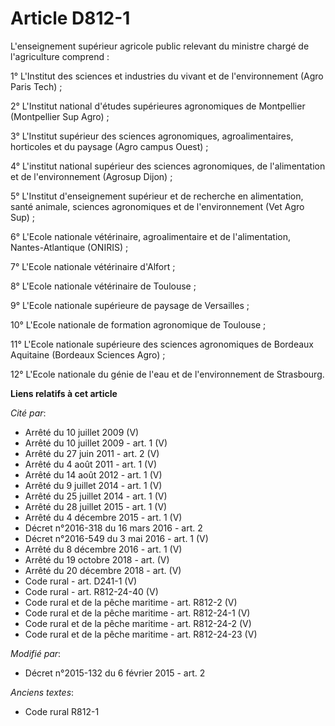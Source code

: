 # Article D812-1

L'enseignement supérieur agricole public relevant du ministre chargé de l'agriculture comprend : 

1° L'Institut des sciences et industries du vivant et de l'environnement (Agro Paris Tech) ; 

2°         L'Institut national d'études supérieures agronomiques de Montpellier (Montpellier Sup Agro) ; 

3° L'Institut supérieur des sciences agronomiques, agroalimentaires, horticoles et du paysage (Agro campus Ouest) ; 

4° L'institut national supérieur des sciences agronomiques, de l'alimentation et de l'environnement (Agrosup Dijon) ; 

5° L'Institut d'enseignement supérieur et de recherche en alimentation, santé animale, sciences agronomiques et de
l'environnement (Vet Agro Sup) ; 

6° L'Ecole nationale vétérinaire, agroalimentaire et de l'alimentation, Nantes-Atlantique (ONIRIS) ; 

7° L'Ecole nationale vétérinaire d'Alfort ; 

8° L'Ecole nationale vétérinaire de Toulouse ; 

9° L'Ecole nationale supérieure de paysage de Versailles ; 

10° L'Ecole nationale de formation agronomique de Toulouse ; 

11° L'Ecole nationale supérieure des sciences agronomiques de Bordeaux Aquitaine (Bordeaux Sciences Agro) ; 

12° L'Ecole nationale du génie de l'eau et de l'environnement de Strasbourg.

**Liens relatifs à cet article**

_Cité par_:

  - Arrêté du 10 juillet 2009 (V)
  - Arrêté du 10 juillet 2009 - art. 1 (V)
  - Arrêté du 27 juin 2011 - art. 2 (V)
  - Arrêté du 4 août 2011 - art. 1 (V)
  - Arrêté du 14 août 2012 - art. 1 (V)
  - Arrêté du 9 juillet 2014 - art. 1 (V)
  - Arrêté du 25 juillet 2014 - art. 1 (V)
  - Arrêté du 28 juillet 2015 - art. 1 (V)
  - Arrêté du 4 décembre 2015 - art. 1 (V)
  - Décret n°2016-318 du 16 mars 2016 - art. 2
  - Décret n°2016-549 du 3 mai 2016 - art. 1 (V)
  - Arrêté du 8 décembre 2016 - art. 1 (V)
  - Arrêté du 19 octobre 2018 - art. (V)
  - Arrêté du 20 décembre 2018 - art. (V)
  - Code rural - art. D241-1 (V)
  - Code rural - art. R812-24-40 (V)
  - Code rural et de la pêche maritime - art. R812-2 (V)
  - Code rural et de la pêche maritime - art. R812-24-1 (V)
  - Code rural et de la pêche maritime - art. R812-24-2 (V)
  - Code rural et de la pêche maritime - art. R812-24-23 (V)

_Modifié par_:

  - Décret n°2015-132 du 6 février 2015 - art. 2

_Anciens textes_:

  - Code rural R812-1
